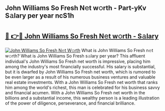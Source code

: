 ## John Williams So Fresh N𝚎t w𝚘rth - Part-yKv S𝚊lary per year ncS1h

# <h2><a href="http://gc1ddz2.nevu.top/?p=John+Williams+So+Fresh">🔗 👉🔴 John Williams So Fresh N𝚎t w𝚘rth - S𝚊lary</a></h2>

[![John Williams So Fresh N𝚎t W𝚘rth](https://i.imgur.com/Oavwk0R.jpeg)](http://gc1ddz2.nevu.top/?p=John+Williams+So+Fresh)
What is John Williams So Fresh n𝚎t w𝚘rth? What is John Williams So Fresh s𝚊lary per year?
This affluent individual's John Williams So Fresh net worth is impressive, placing him among the industry's most financially successful. His salary is substantial, but it is dwarfed by John Williams So Fresh net worth, which is rumored to be even larger as a result of his numerous business ventures and valuable real estate investments. With a John Williams So Fresh net worth that ranks him among the world's richest, this man is celebrated for his business savvy and financial acumen. With a John Williams So Fresh net worth in the billions and a substantial income, this wealthy person is a leading illustration of the power of diligence, perseverance, and financial brilliance.
